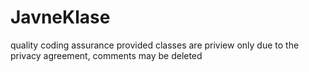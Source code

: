 # JavneKlase
quality coding assurance
provided classes are priview only
due to the privacy agreement, comments may be deleted
